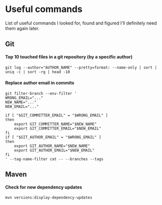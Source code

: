 # Useful commands

List of useful commands I looked for, found and figured I'll definitely need them again later.

## Git


#### Top 10 touched files in a git repository (by a specific author)

```
git log --author="AUTHOR_NAME" --pretty=format: --name-only | sort | uniq -c | sort -rg | head -10
```

#### Replace author email in commits

```
git filter-branch --env-filter '
WRONG_EMAIL="..."
NEW_NAME="..."
NEW_EMAIL="..."

if [ "$GIT_COMMITTER_EMAIL" = "$WRONG_EMAIL" ]
then
    export GIT_COMMITTER_NAME="$NEW_NAME"
    export GIT_COMMITTER_EMAIL="$NEW_EMAIL"
fi
if [ "$GIT_AUTHOR_EMAIL" = "$WRONG_EMAIL" ]
then
    export GIT_AUTHOR_NAME="$NEW_NAME"
    export GIT_AUTHOR_EMAIL="$NEW_EMAIL"
fi
' --tag-name-filter cat -- --branches --tags
```

## Maven

#### Check for new dependency updates

```
mvn versions:display-dependency-updates  
```
